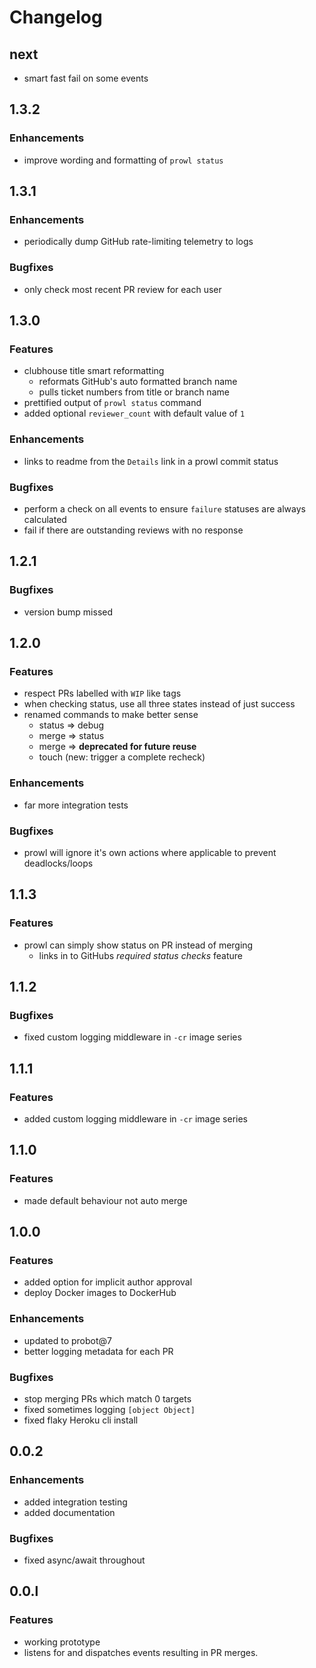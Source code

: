 # Changelog

## next

- smart fast fail on some events

## 1.3.2

### Enhancements

- improve wording and formatting of `prowl status`

## 1.3.1

### Enhancements

- periodically dump GitHub rate-limiting telemetry to logs

### Bugfixes

- only check most recent PR review for each user

## 1.3.0

### Features
- clubhouse title smart reformatting
  - reformats GitHub's auto formatted branch name
  - pulls ticket numbers from title or branch name
- prettified output of `prowl status` command
- added optional `reviewer_count` with default value of `1`

### Enhancements

- links to readme from the `Details` link in a prowl commit status

### Bugfixes

- perform a check on all events to ensure `failure` statuses are always calculated
- fail if there are outstanding reviews with no response

## 1.2.1

### Bugfixes

- version bump missed


## 1.2.0

### Features
- respect PRs labelled with `WIP` like tags
- when checking status, use all three states instead of just success
- renamed commands to make better sense
  - status => debug
  - merge => status
  - merge => **deprecated for future reuse**
  - touch (new: trigger a complete recheck)

### Enhancements
- far more integration tests

### Bugfixes
- prowl will ignore it's own actions where applicable to prevent deadlocks/loops

## 1.1.3

### Features
- prowl can simply show status on PR instead of merging
  - links in to GitHubs *required status checks* feature

## 1.1.2

### Bugfixes
- fixed custom logging middleware in `-cr` image series

## 1.1.1

### Features
- added custom logging middleware in `-cr` image series

## 1.1.0

### Features
- made default behaviour not auto merge

## 1.0.0

### Features
- added option for implicit author approval
- deploy Docker images to DockerHub

### Enhancements
- updated to probot@7
- better logging metadata for each PR

### Bugfixes
- stop merging PRs which match 0 targets
- fixed sometimes logging `[object Object]`
- fixed flaky Heroku cli install

## 0.0.2

### Enhancements
- added integration testing
- added documentation

### Bugfixes
- fixed async/await throughout

## 0.0.l

### Features
- working prototype
- listens for and dispatches events resulting in PR merges.
